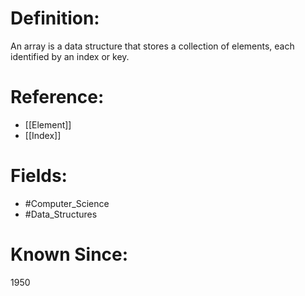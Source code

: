 

# Definition:
An array is a data structure that stores a collection of elements, each identified by an index or key.

# Reference:
- [[Element]]
- [[Index]]

# Fields: 
- #Computer_Science
- #Data_Structures

# Known Since:
1950

